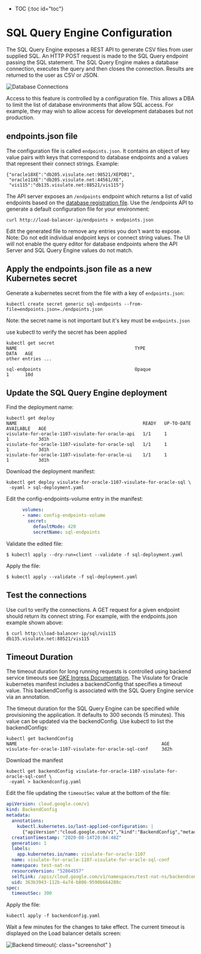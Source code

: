 * TOC
{:toc id="toc"}
# SQL Query Engine Configuration

The SQL Query Engine exposes a REST API to generate CSV files from user supplied SQL. An HTTP POST request is made to the SQL Query endpoint passing the SQL statement. The SQL Query Engine makes a database connection, executes the query and then closes the connection. Results are returned to the user as CSV or JSON.

![Database Connections](/images/database-connections.png)

Access to this feature is controlled by a configuration file. This allows a DBA to limit the list of database environments that allow SQL access. For example, they may wish to allow access for development databases but not production.

## endpoints.json file

The configuration file is called `endpoints.json`. It contains an object of key value pairs with keys that correspond to database endpoints and a values that represent their connect strings. Example:

```
{"oracle18XE":"db205.visulate.net:98521/XEPDB1",
 "oracle11XE":"db205.visulate.net:44561/XE",
 "vis115":"db135.visulate.net:88521/vis115"}
```

The API server exposes an `/endpoints` endpoint which returns a list of valid endpoints based on the [database registration file](/pages/database-registration.html#database-registration-file). Use the /endpoints API to generate a default configuration file for your environment:

```shell
curl http://load-balancer-ip/endpoints > endpoints.json
```

Edit the generated file to remove any entries you don't want to expose. Note: Do not edit individual endpoint keys or connect string values. The UI will not enable the query editor for database endpoints where the API Server and SQL Query Engine values do not match.

## Apply the endpoints.json file as a new Kubernetes secret

Generate a kubernetes secret from the file with a key of `endpoints.json`:

```shell
kubectl create secret generic sql-endpoints --from-file=endpoints.json=./endpoints.json
```

Note: the secret name is not important but it's key must be `endpoints.json`

use kubectl to verify the secret has been applied

```
kubectl get secret
NAME                                            TYPE                                  DATA   AGE
other entries ...

sql-endpoints                                   Opaque                                1      10d
```

## Update the SQL Query Engine deployment

Find the deployment name:

```shell
kubectl get deploy
NAME                                               READY   UP-TO-DATE   AVAILABLE   AGE
visulate-for-oracle-1107-visulate-for-oracle-api   1/1     1            1           3d1h
visulate-for-oracle-1107-visulate-for-oracle-sql   1/1     1            1           3d1h
visulate-for-oracle-1107-visulate-for-oracle-ui    1/1     1            1           3d1h
```

Download the deployment manifest:

```shell
kubectl get deploy visulate-for-oracle-1107-visulate-for-oracle-sql \
 -oyaml > sql-deployment.yaml
```

Edit the config-endpoints-volume entry in the manifest:

```yaml
      volumes:
      - name: config-endpoints-volume
        secret:
          defaultMode: 420
          secretName: sql-endpoints
```

Validate the edited file:

```shell
$ kubectl apply --dry-run=client --validate -f sql-deployment.yaml
```

Apply the file:

```shell
$ kubectl apply --validate -f sql-deployment.yaml
```

## Test the connections

Use curl to verify the connections. A GET request for a given endpoint should return its connect string. For example, with the endpoints.json example shown above:

```shell
$ curl http:\\load-balancer-ip/sql/vis115
db135.visulate.net:88521/vis115
```

## Timeout Duration

The timeout duration for long running requests is controlled using backend service timeouts see [GKE Ingress Documentation](https://cloud.google.com/kubernetes-engine/docs/how-to/ingress-features#timeout). The Visulate for Oracle kubernetes manifest includes a backendConfig that specifies a timeout value. This backendConfig is associated with the SQL Query Engine service via an annotation.

The timeout duration for the SQL Query Engine can be specified while provisioning the application. It defaults to 300 seconds (5 minutes). This value can be updated via the backendConfig. Use kubectl to list the backendConfigs:

```shell
kubectl get backendConfig
NAME                                                      AGE
visulate-for-oracle-1107-visulate-for-oracle-sql-conf     3d2h
```

Download the manifest
```shell
kubectl get backendConfig visulate-for-oracle-1107-visulate-for-oracle-sql-conf \
 -oyaml > backendconfig.yaml
 ```

 Edit the file updating the `timeoutSec` value at the bottom of the file:

```yaml
apiVersion: cloud.google.com/v1
kind: BackendConfig
metadata:
  annotations:
    kubectl.kubernetes.io/last-applied-configuration: |
      {"apiVersion":"cloud.google.com/v1","kind":"BackendConfig","metadata":{"annotations":{},"labels":{"app.kubernetes.io/name":"visulate-for-oracle-1107"},"name":"visulate-for-oracle-1107-visulate-for-oracle-sql-conf","namespace":"test-nat-ns"},"spec":{"timeoutSec":300}}
  creationTimestamp: "2020-08-14T20:04:48Z"
  generation: 1
  labels:
    app.kubernetes.io/name: visulate-for-oracle-1107
  name: visulate-for-oracle-1107-visulate-for-oracle-sql-conf
  namespace: test-nat-ns
  resourceVersion: "52864557"
  selfLink: /apis/cloud.google.com/v1/namespaces/test-nat-ns/backendconfigs/visulate-for-oracle-1107-visulate-for-oracle-sql-conf
  uid: 363b3943-112b-4a74-b806-9590b664280c
spec:
  timeoutSec: 300
```

Apply the file:

```
kubectl apply -f backendconfig.yaml
```

Wait a few minutes for the changes to take effect. The current timeout is displayed on the Load balancer details screen:

![Backend timeout](/images/backend-timeout.png){: class="screenshot" }